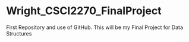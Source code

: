 # Wright_CSCI2270_FinalProject
First Repository and use of GitHub. This will be my Final Project for Data Structures
